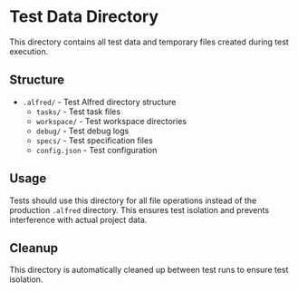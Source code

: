 # Test Data Directory

This directory contains all test data and temporary files created during test execution.

## Structure

- `.alfred/` - Test Alfred directory structure
  - `tasks/` - Test task files
  - `workspace/` - Test workspace directories  
  - `debug/` - Test debug logs
  - `specs/` - Test specification files
  - `config.json` - Test configuration

## Usage

Tests should use this directory for all file operations instead of the production `.alfred` directory.
This ensures test isolation and prevents interference with actual project data.

## Cleanup

This directory is automatically cleaned up between test runs to ensure test isolation.